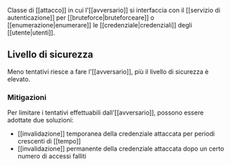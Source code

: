 Classe di [[attacco]] in cui l'[[avversario]] si interfaccia con il [[servizio di autenticazione]] per [[bruteforce|bruteforceare]] o [[enumerazione|enumerare]] le [[credenziale|credenziali]] degli [[utente|utenti]].

## Livello di sicurezza

Meno tentativi riesce a fare l'[[avversario]], più il livello di sicurezza è elevato.

### Mitigazioni

Per limitare i tentativi effettuabili dall'[[avversario]], possono essere adottate due soluzioni:
- [[invalidazione]] temporanea della credenziale attaccata per periodi crescenti di [[tempo]]
- [[invalidazione]] permanente della credenziale attaccata dopo un certo numero di accessi falliti
